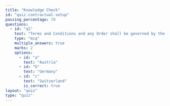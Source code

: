 ```yaml
---
title: "Knowledge Check"
id: "quiz-contractual-setup"
passing_percentage: 70
questions:
  - id: "q1"
    text: "Terms and Conditions and any Order shall be governed by the laws of: "
    type: "mcq"
    multiple_answers: true
    marks: 2
    options:
      - id: "a"
        text: "Austria"
      - id: "b"
        text: "Germany"
      - id: "c"
        text: "Switzerland"
        is_correct: true
layout: "quiz"
type: "quiz"
---
```

